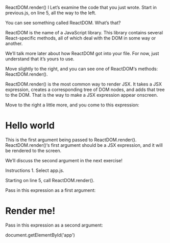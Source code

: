 ReactDOM.render() I
Let’s examine the code that you just wrote. Start in previous.js, on line 5, all the way to the left.

You can see something called ReactDOM. What’s that?

ReactDOM is the name of a JavaScript library. This library contains several React-specific methods, all of which deal with the DOM in some way or another.

We’ll talk more later about how ReactDOM got into your file. For now, just understand that it’s yours to use.

Move slightly to the right, and you can see one of ReactDOM‘s methods: ReactDOM.render().

ReactDOM.render() is the most common way to render JSX. It takes a JSX expression, creates a corresponding tree of DOM nodes, and adds that tree to the DOM. That is the way to make a JSX expression appear onscreen.

Move to the right a little more, and you come to this expression:

<h1>Hello world</h1>
This is the first argument being passed to ReactDOM.render(). ReactDOM.render()‘s first argument should be a JSX expression, and it will be rendered to the screen.

We’ll discuss the second argument in the next exercise!

Instructions
1.
Select app.js.

Starting on line 5, call ReactDOM.render().

Pass in this expression as a first argument:

<h1>Render me!</h1>
Pass in this expression as a second argument:

document.getElementById('app')
